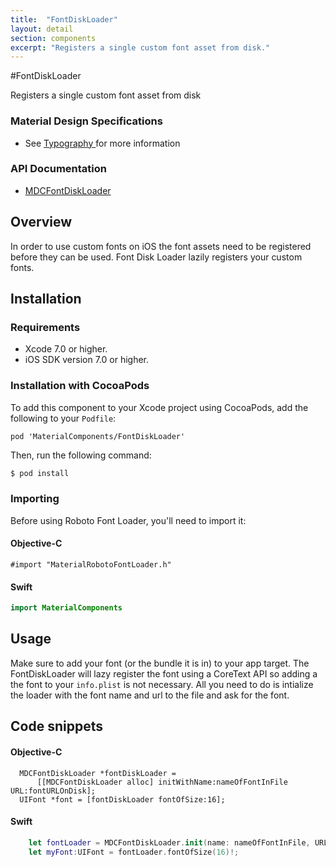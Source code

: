 ```yaml
---
title:  "FontDiskLoader"
layout: detail
section: components
excerpt: "Registers a single custom font asset from disk."
---
```

#FontDiskLoader

Registers a single custom font asset from disk
<!--{: .intro :}-->

### Material Design Specifications

<ul class="icon-list">
  <li class="icon-link">
    See
    <a href="https://www.google.com/design/spec/typography.html">
      Typography
    </a>
    for more information
  </li>
</ul>

### API Documentation

<ul class="icon-list">
  <li class="icon-link">
    <a href="apidocs/<FontDiskLoader>/Classes/MDCFontDiskLoader.html">
      MDCFontDiskLoader
    </a>
  </li>
</ul>

## Overview

In order to use custom fonts on iOS the font assets need to be registered before they can be used.
Font Disk Loader lazily registers your custom fonts.

## Installation

### Requirements

- Xcode 7.0 or higher.
- iOS SDK version 7.0 or higher.

### Installation with CocoaPods

To add this component to your Xcode project using CocoaPods, add the following to your `Podfile`:

~~~
pod 'MaterialComponents/FontDiskLoader'
~~~

Then, run the following command:

~~~ bash
$ pod install
~~~

### Importing

Before using Roboto Font Loader, you'll need to import it:

<!--<div class="material-code-render" markdown="1">-->
#### Objective-C

~~~ objc
#import "MaterialRobotoFontLoader.h"
~~~

#### Swift
~~~ swift
import MaterialComponents
~~~
<!--</div>-->

## Usage

Make sure to add your font (or the bundle it is in) to your app target. The FontDiskLoader will lazy
register the font using a CoreText API so adding a the font to your `info.plist` is not necessary.
All you need to do is intialize the loader with the font name and url to the file and ask for the
font.

## Code snippets

<!--<div class="material-code-render" markdown="1">-->
#### Objective-C
~~~ objc
  MDCFontDiskLoader *fontDiskLoader =
      [[MDCFontDiskLoader alloc] initWithName:nameOfFontInFile URL:fontURLOnDisk];
  UIFont *font = [fontDiskLoader fontOfSize:16];
~~~

#### Swift
~~~ swift
    let fontLoader = MDCFontDiskLoader.init(name: nameOfFontInFile, URL: fontURLOnDisk);
    let myFont:UIFont = fontLoader.fontOfSize(16)!;
~~~
<!--</div>-->
